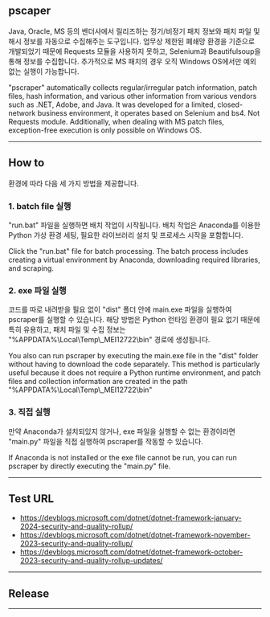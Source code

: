 ## pscaper
Java, Oracle, MS 등의 벤더사에서 릴리즈하는 정기/비정기 패치 정보와 패치 파일 및 해시 정보를 자동으로 수집해주는 도구입니다.
업무상 제한된 폐쇄망 환경을 기준으로 개발되었기 때문에 Requests 모듈을 사용하지 못하고, Selenium과 Beautifulsoup을 통해 정보를 수집합니다.
추가적으로 MS 패치의 경우 오직 Windows OS에서만 예외 없는 실행이 가능합니다.
    
    
"pscraper" automatically collects regular/irregular patch information, patch files, hash information, and various other information from various vendors such as .NET, Adobe, and Java. It was developed for a limited, closed-network business environment, it operates based on Selenium and bs4. Not Requests module. Additionally, when dealing with MS patch files, exception-free execution is only possible on Windows OS.

---

## How to
환경에 따라 다음 세 가지 방법을 제공합니다.

### 1. batch file 실행
"run.bat" 파일을 실행하면 배치 작업이 시작됩니다.
배치 작업은 Anaconda를 이용한 Python 가상 환경 세팅, 필요한 라이브러리 설치 및 프로세스 시작을 포함합니다.
    
Click the "run.bat" file for batch processing.
The batch process includes creating a virtual environment by Anaconda, downloading required libraries, and scraping.
<br/>

### 2. exe 파일 실행
코드를 따로 내려받을 필요 없이 "dist" 폴더 안에 main.exe 파일을 실행하여 pscraper를 실행할 수 있습니다.
해당 방법은 Python 런타임 환경이 필요 없기 때문에 특히 유용하고, 패치 파일 및 수집 정보는 "%APPDATA%\Local\Temp\\_MEI12722\bin" 경로에 생성됩니다. 
    
You also can run pscraper by executing the main.exe file in the "dist" folder without having to download the code separately.
This method is particularly useful because it does not require a Python runtime environment, and patch files and collection information are created in the path "%APPDATA%\Local\Temp\\_MEI12722\bin"
<br/>

### 3. 직접 실행
만약 Anaconda가 설치되있지 않거나, exe 파일을 실행할 수 없는 환경이라면 "main.py" 파일을 직접 실행하여 pscraper를 작동할 수 있습니다.
    
If Anaconda is not installed or the exe file cannot be run, you can run pscraper by directly executing the "main.py" file.

---

## Test URL 
- https://devblogs.microsoft.com/dotnet/dotnet-framework-january-2024-security-and-quality-rollup/
- https://devblogs.microsoft.com/dotnet/dotnet-framework-november-2023-security-and-quality-rollup/
- https://devblogs.microsoft.com/dotnet/dotnet-framework-october-2023-security-and-quality-rollup-updates/

---

## Release

---